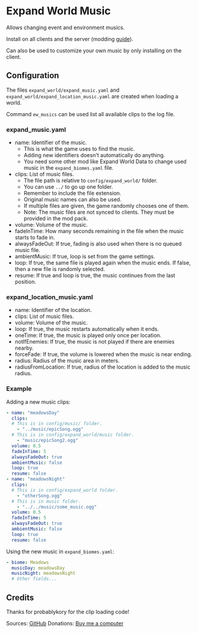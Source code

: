 # Expand World Music

Allows changing event and environment musics.

Install on all clients and the server (modding [guide](https://youtu.be/L9ljm2eKLrk)).

Can also be used to customize your own music by only installing on the client.

## Configuration

The files `expand_world/expand_music.yaml` and `expand_world/expand_location_music.yaml` are created when loading a world.

Command `ew_musics` can be used list all available clips to the log file.

### expand_music.yaml

- name: Identifier of the music.
  - This is what the game uses to find the music.
  - Adding new identifiers doesn't automatically do anything.
  - You need some other mod like Expand World Data to change used music in the `expand_biomes.yaml` file.
- clips: List of music files.
  - The file path is relative to `config/expand_world/` folder.
  - You can use `../` to go up one folder.
  - Remember to include the file extension.
  - Original music names can also be used.
  - If multiple files are given, the game randomly chooses one of them.
  - Note: The music files are not synced to clients. They must be provided in the mod pack.
- volume: Volume of the music.
- fadeInTime: How many seconds remaining in the file when the music starts to fade in.
- alwaysFadeOut: If true, fading is also used when there is no queued music file.
- ambientMusic: If true, loop is set from the game settings.
- loop: If true, the same file is played again when the music ends. If false, then a new file is randomly selected.
- resume: If true and loop is true, the music continues from the last position.

### expand_location_music.yaml

- name: Identifier of the location.
- clips: List of music files.
- volume: Volume of the music.
- loop: If true, the music restarts automatically when it ends.
- oneTime: If true, the music is played only once per location.
- notIfEnemies: If true, the music is not played if there are enemies nearby.
- forceFade: If true, the volume is lowered when the music is near ending.
- radius: Radius of the music area in meters.
- radiusFromLocation: If true, radius of the location is added to the music radius.

### Example

Adding a new music clips:

```yaml
- name: "meadowsDay"
  clips:
  # This is in config/music/ folder.
    - "../music/epicSong.ogg"
  # This is in config/expand_world/music folder.
    - "music/epicSong2.ogg"
  volume: 0.5
  fadeInTime: 5
  alwaysFadeOut: true
  ambientMusic: false
  loop: true
  resume: false
- name: "meadowsNight"
  clips:
  # This is in config/expand_world folder.
    - "otherSong.ogg"
  # This is in music folder.
    - "../../music/some_music.ogg"
  volume: 0.5
  fadeInTime: 5
  alwaysFadeOut: true
  ambientMusic: false
  loop: true
  resume: false
```

Using the new music in `expand_biomes.yaml`:

```yaml
- biome: Meadows
  musicDay: meadowsDay
  musicNight: meadowsNight
  # Other fields...
```

## Credits

Thanks for probablykory for the clip loading code!

Sources: [GitHub](https://github.com/JereKuusela/valheim-expand_world_music)
Donations: [Buy me a computer](https://www.buymeacoffee.com/jerekuusela)
